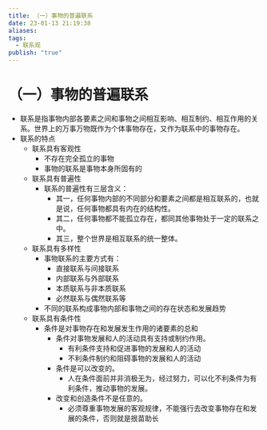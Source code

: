 ```yaml
---
title: （一）事物的普遍联系
date: 23-01-13 21:19:38
aliases: 
tags:
  - 联系观
publish: "true"
---
```


# （一）事物的普遍联系

- 联系是指事物内部各要素之间和事物之间相互影响、相互制约、相互作用的关系。世界上的万事万物既作为个体事物存在，又作为联系中的事物存在。
- 联系的特点
	- 联系具有客观性
		- 不存在完全孤立的事物
		- 事物的联系是事物本身所固有的
	- 联系具有普遍性
		- 联系的普遍性有三层含义：
			- 其一，任何事物内部的不同部分和要素之间都是相互联系的，也就是说，任何事物都具有内在的结构性。
			- 其二，任何事物都不能孤立存在，都同其他事物处于一定的联系之中。
			- 其三，整个世界是相互联系的统一整体。
	- 联系具有多样性
		- 事物联系的主要方式有：
			- 直接联系与间接联系
			- 内部联系与外部联系
			- 本质联系与非本质联系
			- 必然联系与偶然联系等
		- 不同的联系构成事物内部和事物之间的存在状态和发展趋势
	- 联系具有条件性
		- 条件是对事物存在和发展发生作用的诸要素的总和
			- 条件对事物发展和人的活动具有支持或制约作用。
				- 有利条件支持和促进事物的发展和人的活动
				- 不利条件制约和阻碍事物的发展和人的活动
			- 条件是可以改变的。
				- 人在条件面前并非消极无为，经过努力，可以化不利条件为有利条件，推动事物的发展。
			- 改变和创造条件不是任意的。
				- 必须尊重事物发展的客观规律，不能强行去改变事物存在和发展的条件，否则就是拫苗助长